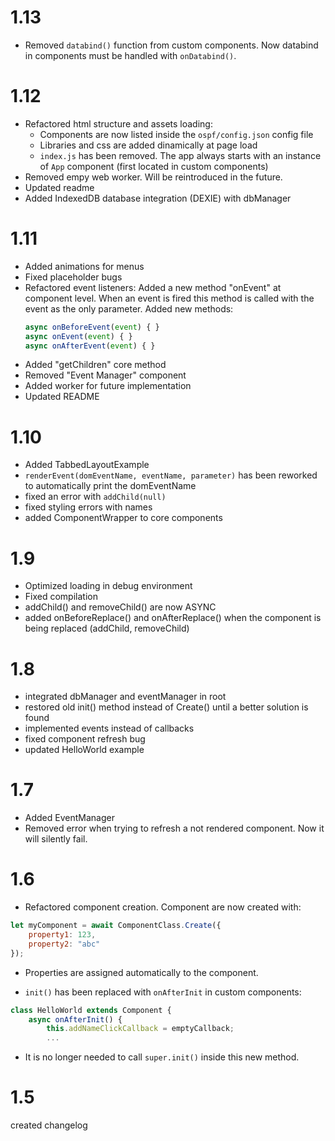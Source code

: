 # 1.13
- Removed `databind()` function from custom components. Now databind in components must be handled with `onDatabind()`.

# 1.12
- Refactored html structure and assets loading:
  - Components are now listed inside the `ospf/config.json` config file
  - Libraries and css are added dinamically at page load
  - `index.js` has been removed. The app always starts with an instance of `App` component (first located in custom components)
- Removed empy web worker. Will be reintroduced in the future.
- Updated readme
- Added IndexedDB database integration (DEXIE) with dbManager

# 1.11
- Added animations for menus
- Fixed placeholder bugs
- Refactored event listeners:
    Added a new method "onEvent" at component level. When an event is fired this method is called with the event as the only parameter.
    Added new methods:
    ```javascript
    async onBeforeEvent(event) { }
    async onEvent(event) { }
    async onAfterEvent(event) { }
    ```
- Added "getChildren" core method
- Removed "Event Manager" component
- Added worker for future implementation
- Updated README

# 1.10
- Added TabbedLayoutExample
- `renderEvent(domEventName, eventName, parameter)` has been reworked to automatically print the domEventName
- fixed an error with `addChild(null)`
- fixed styling errors with names
- added ComponentWrapper to core components

# 1.9
- Optimized loading in debug environment
- Fixed compilation
- addChild() and removeChild() are now ASYNC
- added onBeforeReplace() and onAfterReplace() when the component is being replaced (addChild, removeChild)

# 1.8
- integrated dbManager and eventManager in root
- restored old init() method instead of Create() until a better solution is found
- implemented events instead of callbacks
- fixed component refresh bug
- updated HelloWorld example

# 1.7
- Added EventManager
- Removed error when trying to refresh a not rendered component. Now it will silently fail.

# 1.6
- Refactored component creation. Component are now created with:
```javascript
let myComponent = await ComponentClass.Create({
    property1: 123,
    property2: "abc"
});
```

- Properties are assigned automatically to the component.

- `init()` has been replaced with `onAfterInit` in custom components:
```javascript
class HelloWorld extends Component {
    async onAfterInit() {
        this.addNameClickCallback = emptyCallback;
        ...
```

- It is no longer needed to call `super.init()` inside this new method.

# 1.5
created changelog